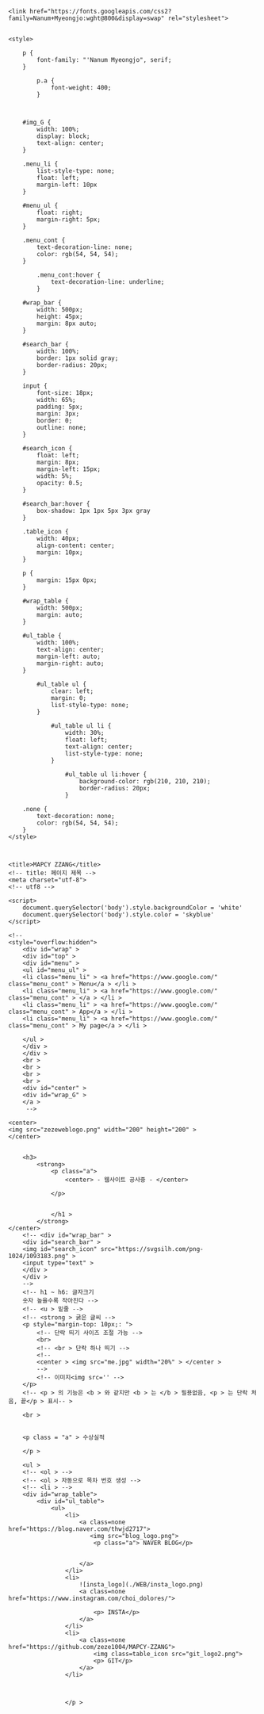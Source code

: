 
<html>

<head>
    <meta charset="utf-8">

    <link href="https://fonts.googleapis.com/css2?family=Nanum+Myeongjo:wght@800&display=swap" rel="stylesheet">


    <style>

        p {
            font-family: "'Nanum Myeongjo", serif;
        }

            p.a {
                font-weight: 400;
            }



        #img_G {
            width: 100%;
            display: block;
            text-align: center;
        }

        .menu_li {
            list-style-type: none;
            float: left;
            margin-left: 10px
        }

        #menu_ul {
            float: right;
            margin-right: 5px;
        }

        .menu_cont {
            text-decoration-line: none;
            color: rgb(54, 54, 54);
        }

            .menu_cont:hover {
                text-decoration-line: underline;
            }

        #wrap_bar {
            width: 500px;
            height: 45px;
            margin: 8px auto;
        }

        #search_bar {
            width: 100%;
            border: 1px solid gray;
            border-radius: 20px;
        }

        input {
            font-size: 18px;
            width: 65%;
            padding: 5px;
            margin: 3px;
            border: 0;
            outline: none;
        }

        #search_icon {
            float: left;
            margin: 8px;
            margin-left: 15px;
            width: 5%;
            opacity: 0.5;
        }

        #search_bar:hover {
            box-shadow: 1px 1px 5px 3px gray
        }

        .table_icon {
            width: 40px;
            align-content: center;
            margin: 10px;
        }

        p {
            margin: 15px 0px;
        }

        #wrap_table {
            width: 500px;
            margin: auto;
        }

        #ul_table {
            width: 100%;
            text-align: center;
            margin-left: auto;
            margin-right: auto;
        }

            #ul_table ul {
                clear: left;
                margin: 0;
                list-style-type: none;
            }

                #ul_table ul li {
                    width: 30%;
                    float: left;
                    text-align: center;
                    list-style-type: none;
                }

                    #ul_table ul li:hover {
                        background-color: rgb(210, 210, 210);
                        border-radius: 20px;
                    }

        .none {
            text-decoration: none;
            color: rgb(54, 54, 54);
        }
    </style>



    <title>MAPCY ZZANG</title>
    <!-- title: 페이지 제목 -->
    <meta charset="utf-8">
    <!-- utf8 -->

</head>
<body>

    <script>
        document.querySelector('body').style.backgroundColor = 'white'
        document.querySelector('body').style.color = 'skyblue'
    </script>

    <!--
    <style="overflow:hidden">
        <div id="wrap" >
        <div id="top" >
        <div id="menu" >
        <ul id="menu_ul" >
        <li class="menu_li" > <a href="https://www.google.com/" class="menu_cont" > Menu</a > </li >
        <li class="menu_li" > <a href="https://www.google.com/" class="menu_cont" > </a > </li >
        <li class="menu_li" > <a href="https://www.google.com/" class="menu_cont" > App</a > </li >
        <li class="menu_li" > <a href="https://www.google.com/" class="menu_cont" > My page</a > </li >

        </ul >
        </div >
        </div >
        <br >
        <br >
        <br >
        <br >
        <div id="center" >
        <div id="wrap_G" >
        </a >
         -->

    <center>
    <img src="zezeweblogo.png" width="200" height="200" >
    </center>


        <h3>
            <strong>
                <p class="a">
                    <center> - 웹사이트 공사중 - </center>

                </p>


                </h1 >
            </strong>
    </center>
        <!-- <div id="wrap_bar" >
        <div id="search_bar" >
        <img id="search_icon" src="https://svgsilh.com/png-1024/1093183.png" >
        <input type="text" >
        </div >
        </div >
        -->
        <!-- h1 ~ h6: 글자크기
        숫자 높을수록 작아진다 -->
        <!-- <u > 밑줄 -->
        <!-- <strong > 굵은 글씨 -->
        <p style="margin-top: 10px;: ">
            <!-- 단락 띄기 사이즈 조절 가능 -->
            <br>
            <!-- <br > 단락 하나 띄기 -->
            <!--
            <center > <img src="me.jpg" width="20%" > </center >
            -->
            <!-- 이미지<img src='' -->
        </p>
        <!-- <p > 의 기능은 <b > 와 같지만 <b > 는 </b > 필용없음, <p > 는 단락 처음, 끝</p > 표시-- >

        <br >


        <p class = "a" > 수상실적

        </p >

        <ul >
        <!-- <ol > -->
        <!-- <ol > 자동으로 목차 번호 생성 -->
        <!-- <li > -->
        <div id="wrap_table">
            <div id="ul_table">
                <ul>
                    <li>
                        <a class=none href="https://blog.naver.com/thwjd2717">
                           <img src="blog_logo.png">
                            <p class="a"> NAVER BLOG</p>

                          
                        </a>
                    </li>
                    <li>
                        ![insta_logo](./WEB/insta_logo.png)
                        <a class=none href="https://www.instagram.com/choi_dolores/">
                            
                            <p> INSTA</p>
                        </a>
                    </li>
                    <li>
                        <a class=none href="https://github.com/zeze1004/MAPCY-ZZANG">
                            <img class=table_icon src="git_logo2.png">
                            <p> GIT</p>
                        </a>
                    </li>



                    </p >



</body>
        </html >
